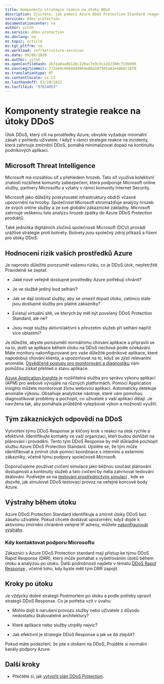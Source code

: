 ```yaml
---
title: Komponenty strategie reakce na útoky DDoS
description: Zjistěte, jak pomocí Azure DDoS Protection Standard reagovat na útoky DDoS.
services: ddos-protection
documentationcenter: na
author: yitoh
ms.service: ddos-protection
ms.devlang: na
ms.topic: article
ms.tgt_pltfrm: na
ms.workload: infrastructure-services
ms.date: 09/08/2020
ms.author: yitoh
ms.openlocfilehash: 2b31a8aa8b126c228ac7e9c3ca182300c710b098
ms.sourcegitcommit: 772eb9c6684dd4864e0ba507945a83e48b8c16f0
ms.translationtype: MT
ms.contentlocale: cs-CZ
ms.lasthandoff: 03/19/2021
ms.locfileid: "97814053"
---
```

# <a name="components-of-a-ddos-response-strategy"></a>Komponenty strategie reakce na útoky DDoS

Útok DDoS, který cílí na prostředky Azure, obvykle vyžaduje minimální zásah z pohledu uživatele. I když v rámci strategie reakce na incidenty, která zahrnuje zmírnění DDoS, pomáhá minimalizovat dopad na kontinuitu podnikových aplikací.

## <a name="microsoft-threat-intelligence"></a>Microsoft Threat Intelligence

Microsoft má rozsáhlou síť s přehledem hrozeb. Tato síť využívá kolektivní znalosti rozšířené komunity zabezpečení, která podporuje Microsoft online služby, partnery Microsoftu a vztahy v rámci komunity Internet Security. 

Microsoft jako důležitý poskytovatel infrastruktury obdrží včasné upozornění na hrozby. Společnost Microsoft shromažďuje analýzy hrozeb ze svých online služby a ze své globální zákaznické základny. Microsoft zahrnuje veškerou tuto analýzu hrozeb zpátky do Azure DDoS Protection produktů.

Také jednotka digitálních zločinů společnosti Microsoft (DCU) provádí urážlivé strategie proti botnety. Botnety jsou společný zdroj příkazů a řízení pro útoky DDoS.

## <a name="risk-evaluation-of-your-azure-resources"></a>Hodnocení rizik vašich prostředků Azure

Je naprosto důležité porozumět vašemu riziku, co je DDoS útok, nepřetržitě. Pravidelně se zeptat:

- Jaké nové veřejně dostupné prostředky Azure potřebují chránit?

- Je ve službě jediný bod selhání? 

- Jak se dají izolovat služby, aby se omezil dopad útoku, zatímco stále jsou dostupné služby pro platné zákazníky?

- Existují virtuální sítě, ve kterých by měl být povolený DDoS Protection Standard, ale ne? 

- Jsou moje služby aktivní/aktivní s převzetím služeb při selhání napříč více oblastmi?

Je důležité, abyste porozuměli normálnímu chování aplikace a připravili se na to, jestli se aplikace během útoku na DDoS nechová podle očekávání. Máte monitory nakonfigurované pro vaše důležité podnikové aplikace, které napodobují chování klienta, a upozorňovat na to, když se zjistí relevantní anomálie. [Osvědčené postupy pro monitorování a diagnostiku](/azure/architecture/best-practices/monitoring#monitoring-and-diagnostics-scenarios) vám pomůžou získat přehled o stavu aplikace.

[Azure Application Insights](../azure-monitor/app/app-insights-overview.md) je rozšiřitelná služba pro správu výkonu aplikací (APM) pro webové vývojáře na různých platformách. Pomocí Application Insights můžete monitorovat živou webovou aplikaci. Automaticky detekuje anomálie výkonu. Obsahuje analytické nástroje, které vám pomohou diagnostikovat problémy a pochopit, co uživatelé s vaší aplikací dělají. Je navržena tak, aby pomáhala průběžně vylepšovat výkon a možnosti využití.

## <a name="customer-ddos-response-team"></a>Tým zákaznických odpovědí na DDoS

Vytvoření týmu DDoS Response je klíčový krok v reakci na útok rychle a efektivně. Identifikujte kontakty ve vaší organizaci, kteří budou dohlížet na plánování i provádění. Tento tým DDoS Response by měl důkladně pochopit službu Azure DDoS Protection Standard. Ujistěte se, že tým může identifikovat a zmírnit útok pomocí koordinace s interními a externími zákazníky, včetně týmu podpory společnosti Microsoft. 

Doporučujeme používat cvičení simulace jako běžnou součást plánování dostupnosti a kontinuity služeb a tato cvičení by měla zahrnovat testování škálování. Podívejte se na [testování prostřednictvím simulací](test-through-simulations.md) , kde se dozvíte, jak simulovat DDoS testovací provoz na veřejné koncové body Azure.

## <a name="alerts-during-an-attack"></a>Výstrahy během útoku

Azure DDoS Protection Standard identifikuje a zmírnit útoky DDoS bez zásahu uživatele. Pokud chcete dostávat upozornění, když dojde k aktivnímu zmírnění chráněné veřejné IP adresy, můžete [nakonfigurovat výstrahy](alerts.md).

### <a name="when-to-contact-microsoft-support"></a>Kdy kontaktovat podporu Microsoftu

Zákazníci s Azure DDoS Protection standard mají přístup ke týmu DDoS Rapid Response (DRR), který může pomáhat s vyšetřováním útoků během útoku a analýzou po útoku. Další podrobnosti najdete v tématu [DDoS Rapid Response](ddos-rapid-response.md) , včetně toho, kdy byste měli tým DRR zapojit.

## <a name="post-attack-steps"></a>Kroky po útoku

Je vždycky dobré strategii Postmortem po útoku a podle potřeby upravit strategii DDoS Response. Co je potřeba vzít v úvahu:

- Mohlo dojít k narušení provozu služby nebo uživatele z důvodu nedostatku škálovatelné architektury?

- Které aplikace nebo služby utrpěly nejvíc?

- Jak efektivní je strategie DDoS Response a jak se dá zlepšit?

Pokud máte podezření, že jste s útokem na DDoS, Projděte si normální kanály podpory Azure.

## <a name="next-steps"></a>Další kroky

- Přečtěte si, jak [vytvořit plán DDoS Protection](manage-ddos-protection.md).